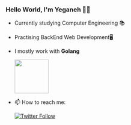 ### Hello World, I'm Yeganeh 👋😁
- Currently studying Computer Engineering 📚

- Practising BackEnd Web Development🖥️
 
- I mostly work with **Golang** 

  <a href="https://golang.org/" rel="nofollow">
    <img src="https://raw.githubusercontent.com/itsksaurabh/itsksaurabh/master/assets/golang.gif" style="max-width:100%;" height="90">
</a>

-  📫 How to reach me: 

    <a href="https://twitter.com/rebel9326" rel="nofollow">
     <img alt="Twitter Follow" src="https://img.shields.io/twitter/follow/rebel9326?style=social">
</a>
  
  
